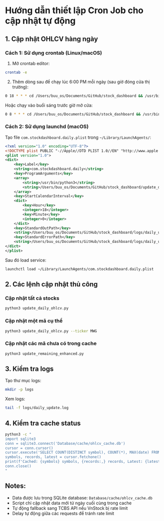 # Hướng dẫn thiết lập Cron Job cho cập nhật tự động

## 1. Cập nhật OHLCV hàng ngày

### Cách 1: Sử dụng crontab (Linux/macOS)

1. Mở crontab editor:
```bash
crontab -e
```

2. Thêm dòng sau để chạy lúc 6:00 PM mỗi ngày (sau giờ đóng cửa thị trường):
```bash
0 18 * * * cd /Users/buu_os/Documents/GitHub/stock_dashboard && /usr/bin/python3 update_daily_ohlcv.py >> logs/daily_update.log 2>&1
```

Hoặc chạy vào buổi sáng trước giờ mở cửa:
```bash
0 8 * * * cd /Users/buu_os/Documents/GitHub/stock_dashboard && /usr/bin/python3 update_daily_ohlcv.py >> logs/daily_update.log 2>&1
```

### Cách 2: Sử dụng launchd (macOS)

Tạo file `com.stockdashboard.daily.plist` trong `~/Library/LaunchAgents/`:

```xml
<?xml version="1.0" encoding="UTF-8"?>
<!DOCTYPE plist PUBLIC "-//Apple//DTD PLIST 1.0//EN" "http://www.apple.com/DTDs/PropertyList-1.0.dtd">
<plist version="1.0">
<dict>
    <key>Label</key>
    <string>com.stockdashboard.daily</string>
    <key>ProgramArguments</key>
    <array>
        <string>/usr/bin/python3</string>
        <string>/Users/buu_os/Documents/GitHub/stock_dashboard/update_daily_ohlcv.py</string>
    </array>
    <key>StartCalendarInterval</key>
    <dict>
        <key>Hour</key>
        <integer>18</integer>
        <key>Minute</key>
        <integer>0</integer>
    </dict>
    <key>StandardOutPath</key>
    <string>/Users/buu_os/Documents/GitHub/stock_dashboard/logs/daily_update.log</string>
    <key>StandardErrorPath</key>
    <string>/Users/buu_os/Documents/GitHub/stock_dashboard/logs/daily_update_error.log</string>
</dict>
</plist>
```

Sau đó load service:
```bash
launchctl load ~/Library/LaunchAgents/com.stockdashboard.daily.plist
```

## 2. Các lệnh cập nhật thủ công

### Cập nhật tất cả stocks
```bash
python3 update_daily_ohlcv.py
```

### Cập nhật một mã cụ thể
```bash
python3 update_daily_ohlcv.py --ticker MWG
```

### Cập nhật các mã chưa có trong cache
```bash
python3 update_remaining_enhanced.py
```

## 3. Kiểm tra logs

Tạo thư mục logs:
```bash
mkdir -p logs
```

Xem logs:
```bash
tail -f logs/daily_update.log
```

## 4. Kiểm tra cache status

```bash
python3 -c "
import sqlite3
conn = sqlite3.connect('Database/cache/ohlcv_cache.db')
cursor = conn.cursor()
cursor.execute('SELECT COUNT(DISTINCT symbol), COUNT(*), MAX(date) FROM ohlcv_data')
symbols, records, latest = cursor.fetchone()
print(f'Cached: {symbols} symbols, {records:,} records, Latest: {latest}')
conn.close()
"
```

## Notes:
- Data được lưu trong SQLite database: `Database/cache/ohlcv_cache.db`
- Script chỉ cập nhật data mới từ ngày cuối cùng trong cache
- Tự động fallback sang TCBS API nếu VnStock bị rate limit
- Delay tự động giữa các requests để tránh rate limit